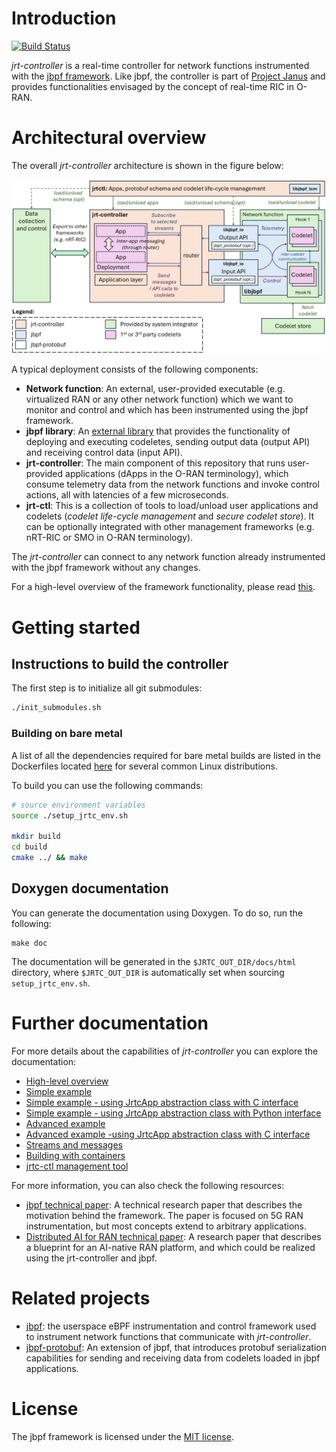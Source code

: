 # Introduction
[![Build Status](https://belgrade.visualstudio.com/jrt-controller/_apis/build/status%2Fjrtc?repoName=microsoft%2Fjrt-controller&branchName=main)](https://belgrade.visualstudio.com/jrt-controller/_build/latest?definitionId=148&repoName=microsoft%2Fjrt-controller&branchName=main)

*jrt-controller* is a real-time controller for network functions instrumented with the [jbpf framework](https://github.com/microsoft/jbpf).
Like jbpf, the controller is part of [Project Janus](https://www.microsoft.com/en-us/research/project/programmable-ran-platform/) and provides functionalities envisaged by the concept of real-time RIC in O-RAN. 


# Architectural overview

The overall *jrt-controller* architecture is shown in the figure below:

![Architectural overview](docs/jrtcontroller_architecture.png)

A typical deployment consists of the following components:
* **Network function**: An external, user-provided executable (e.g. virtualized RAN or any other network function) which we want to monitor and control and which has been instrumented using the jbpf framework.
* **jbpf library**: An [external library](https://github.com/microsoft/jbpf) that provides the functionality of deploying and executing codeletes, sending output data (output API) and receiving control data (input API). 
* **jrt-controller**: The main component of this repository that runs user-provided applications (dApps in the O-RAN terminology), which consume telemetry data from the network functions and invoke control actions, all with latencies of a few microseconds.
* **jrt-ctl**: This is a collection of tools to load/unload user applications and codelets (*codelet life-cycle management* and *secure codelet store*). It can be optionally integrated with other management frameworks (e.g. nRT-RIC or SMO in O-RAN terminology).

The *jrt-controller* can connect to any network function already instrumented with the jbpf framework without any changes. 

For a high-level overview of the framework functionality, please read [this](./docs/overview.md). 



# Getting started

## Instructions to build the controller

The first step is to initialize all git submodules:
```sh
./init_submodules.sh
```

### Building on bare metal

A list of all the dependencies required for bare metal builds are listed in the Dockerfiles located [here](./deploy/) for several common Linux distributions.

To build you can use the following commands:

```sh
# source environment variables
source ./setup_jrtc_env.sh

mkdir build
cd build
cmake ../ && make
```


## Doxygen documentation
You can generate the documentation using Doxygen. To do so, run the following:
```
make doc
```

The documentation will be generated in the `$JRTC_OUT_DIR/docs/html` directory, where `$JRTC_OUT_DIR` is automatically set when sourcing `setup_jrtc_env.sh`.

# Further documentation

For more details about the capabilities of *jrt-controller* you can explore the documentation:

* [High-level overview ](./docs/overview.md)
* [Simple example](./docs/understand_simple_app.md)
* [Simple example - using JrtcApp abstraction class with C interface](./docs/understand_simple_app_c.md)
* [Simple example - using JrtcApp abstraction class with Python interface](./docs/understand_simple_app_py.md)
* [Advanced example](./docs/understand_advanced_app.md)
* [Advanced example -using JrtcApp abstraction class with C interface](./docs/understand_advanced_app_c.md)
* [Streams and messages](./docs/streams.md)
* [Building with containers](./docs/containers.md)
* [jrtc-ctl management tool](./docs/jrtctl.md)


For more information, you can also check the following resources:
- [jbpf technical paper](https://www.microsoft.com/en-us/research/publication/taking-5g-ran-analytics-and-control-to-a-new-level/): A technical research paper that describes the motivation behind the framework. The paper is focused on 5G RAN instrumentation, but most concepts extend to arbitrary applications. 
- [Distributed AI for RAN technical paper](https://www.microsoft.com/en-us/research/uploads/prod/2024/10/Distributed-AI-for-RAN-TR.pdf): A research paper that describes a blueprint for an AI-native RAN platform, and which could be realized using the jrt-controller and jbpf.

# Related projects

- [jbpf](https://github.com/microsoft/jbpf): the userspace eBPF instrumentation and control framework used to instrument network functions that communicate with *jrt-controller*. 
- [jbpf-protobuf](https://github.com/microsoft/jbpf-protobuf): An extension of jbpf, that introduces protobuf serialization capabilities for sending and receiving data from codelets loaded in jbpf applications.

# License

The jbpf framework is licensed under the [MIT license](LICENSE.md).

